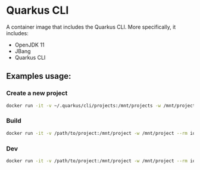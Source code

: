 # Quarkus CLI

A container image that includes the Quarkus CLI.
More specifically, it includes:
- OpenJDK 11
- JBang
- Quarkus CLI

## Examples usage:

### Create a new project

```bash
docker run -it -v ~/.quarkus/cli/projects:/mnt/projects -w /mnt/projects --rm iocanel/quarkus-cli:v3.4.3 create app my-app
```

### Build

```bash
docker run -it -v /path/to/project:/mnt/project -w /mnt/project --rm iocanel/quarkus-cli:v3.4.3 build
```


### Dev 

```bash
docker run -it -v /path/to/project:/mnt/project -w /mnt/project --rm iocanel/quarkus-cli:v3.4.3 dev
```
